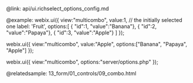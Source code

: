 @link: api/ui.richselect_options_config.md

@example:
webix.ui({
    view:"multicombo",
    value:1, // the initially selected one
    label: 'Fruit',
    options:[ 
       { "id":1, "value":"Banana"}, 
       { "id":2, "value":"Papaya"}, 
       { "id":3, "value":"Apple"}
    ]
});

webix.ui({
    view:"multicombo",
    value:"Apple",
    options:["Banana", "Papaya", "Apple"]
});

webix.ui({
    view:"multicombo",
    options:"server/options.php"
});

@relatedsample:
	13_form/01_controls/09_combo.html